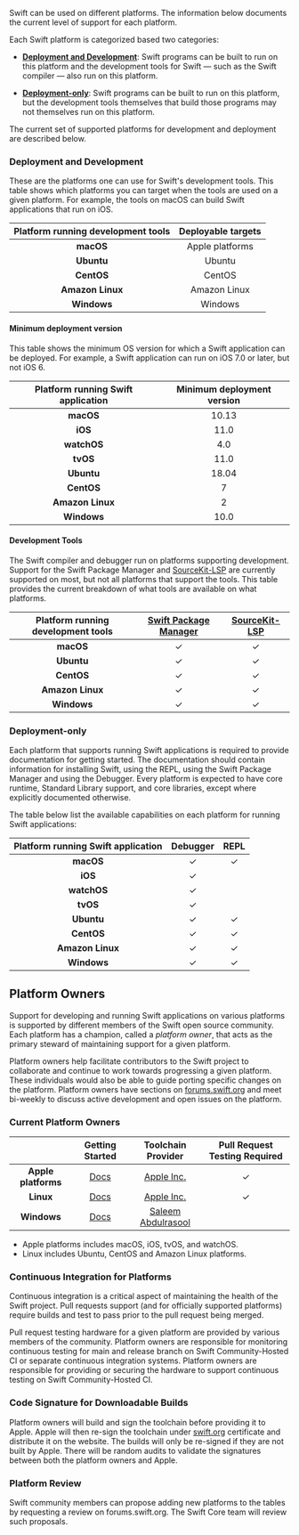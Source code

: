 
Swift can be used on different platforms. The information below documents the current level of support for each platform.

Each Swift platform is categorized based two categories:

* **[Deployment and Development](#deployment-and-development)**: Swift programs can be built to run on this platform and the development tools for Swift — such as the Swift compiler — also run on this platform.

* **[Deployment-only](#deployment-only)**: Swift programs can be built to run on this platform, but the development tools themselves that build those programs may not themselves run on this platform.

The current set of supported platforms for development and deployment are described below.

### Deployment and Development

These are the platforms one can use for Swift's development tools. This table shows which platforms you can target when the tools are used on a given platform.  For example, the tools on macOS can build Swift applications that run on iOS.

| Platform running development tools | Deployable targets |
|:------------------:|:--------------------------:|
| **macOS**          |  Apple platforms           |
| **Ubuntu**         |  Ubuntu                    |
| **CentOS**         |  CentOS                    |
| **Amazon Linux**   |  Amazon Linux              |
| **Windows**        |  Windows                   |

#### Minimum deployment version

This table shows the minimum OS version for which a Swift application can be deployed.  For example, a Swift application can run on iOS 7.0 or later, but not iOS 6.

| Platform running Swift application | Minimum deployment version |
|:------------------:|:--------------------------:|
| **macOS**          |10.13                       |
| **iOS**            |11.0                        |
| **watchOS**        |4.0                         |
| **tvOS**           |11.0                        |
| **Ubuntu**         |18.04                       |
| **CentOS**         |7                           |
| **Amazon Linux**   |2                           |
| **Windows**        |10.0                        |

#### Development Tools

The Swift compiler and debugger run on platforms supporting development.  Support for the Swift Package Manager and [SourceKit-LSP] are currently supported on most, but not all platforms that support the tools.  This table provides the current breakdown of what tools are available on what platforms.

| Platform running development tools | [Swift Package Manager]| [SourceKit-LSP]|
|:------------------:|:----------------------:|:--------------:|
| **macOS**          | ✓                      | ✓              |
| **Ubuntu**         | ✓                      | ✓              |
| **CentOS**         | ✓                      | ✓              |
| **Amazon Linux**   | ✓                      | ✓              |
| **Windows**        | ✓                      | ✓              |

### Deployment-only

Each platform that supports running Swift applications is required to provide documentation for getting started. The documentation should contain information for installing Swift, using the REPL, using the Swift Package Manager and using the Debugger. Every platform is expected to have core runtime, Standard Library support, and core libraries, except where explicitly documented otherwise.

The table below list the available capabilities on each platform for running Swift applications:

| Platform running Swift application | Debugger| REPL|
|:------------------:|:-------:|:---:|
| **macOS**          | ✓       | ✓   |
| **iOS**            | ✓       |     |
| **watchOS**        | ✓       |     |
| **tvOS**           | ✓       |     |
| **Ubuntu**         | ✓       | ✓   |
| **CentOS**         | ✓       | ✓   |
| **Amazon Linux**   | ✓       | ✓   |
| **Windows**        | ✓       | ✓   |

## Platform Owners

Support for developing and running Swift applications on various platforms is supported by different members of the Swift open source community.  Each platform has a champion, called a *platform owner*, that acts as the primary steward of maintaining support for a given platform.

Platform owners help facilitate contributors to the Swift project to collaborate and continue to work towards progressing a given platform. These individuals would also be able to guide porting specific changes on the platform. Platform owners have sections on [forums.swift.org](https://forums.swift.org) and meet bi-weekly to discuss active development and open issues on the platform.

### Current Platform Owners

|                    | Getting Started                                     | Toolchain Provider                            | Pull Request Testing Required|
|:------------------:|:---------------------------------------------------:|:-------------------------------------------------:|:----------------------------:|
| **Apple platforms**         | [Docs](/getting-started/#on-macos)  | [Apple Inc.](https://www.apple.com)               | ✓                            |
| **Linux**          | [Docs](/getting-started/#on-linux)  | [Apple Inc.](https://www.apple.com)               | ✓                            |
| **Windows**        | [Docs](/getting-started/#on-windows)| [Saleem Abdulrasool](https://github.com/compnerd) |                              |

* Apple platforms includes macOS, iOS, tvOS, and watchOS.
* Linux includes Ubuntu, CentOS and Amazon Linux platforms.

### Continuous Integration for Platforms

Continuous integration is a critical aspect of maintaining the health of the Swift project.  Pull requests support (and for officially supported platforms) require builds and test to pass prior to the pull request being merged.

Pull request testing hardware for a given platform are provided by various members of the community.  Platform owners are responsible for monitoring continuous testing for main and release branch on Swift Community-Hosted CI or separate continuous integration systems. Platform owners are responsible for providing or securing the hardware to support continuous testing on Swift Community-Hosted CI.

### Code Signature for Downloadable Builds

Platform owners will build and sign the toolchain before providing it to Apple. Apple will then re-sign the toolchain under [swift.org](/) certificate and distribute it on the website. The builds will only be re-signed if they are not built by Apple. There will be random audits to validate the signatures between both the platform owners and Apple.

### Platform Review

Swift community members can propose adding new platforms to the tables by requesting a review on forums.swift.org. The Swift Core team will review such proposals.

[Swift Package Manager]: https://github.com/apple/swift-package-manager
[IndexStoreDB]: https://github.com/apple/indexstore-db
[SourceKit-LSP]: https://github.com/apple/sourcekit-lsp
[LLBuild]: https://github.com/apple/swift-llbuild
